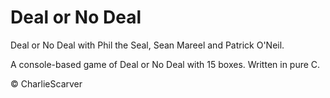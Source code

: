 # Deal or No Deal
Deal or No Deal with Phil the Seal, Sean Mareel and Patrick O'Neil.

A console-based game of Deal or No Deal with 15 boxes.
Written in pure C.

© CharlieScarver
